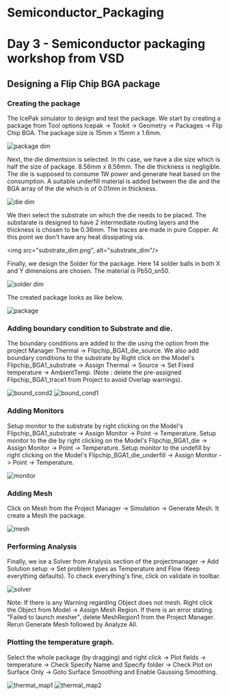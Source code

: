 # Semiconductor_Packaging
<h1> Day 3 - Semiconductor packaging workshop from VSD </h1>
<h2> Designing a Flip Chip BGA package </h2>


<h3> Creating the package </h3>

<p> The IcePak simulator to design and test the package. We start by creating a package from Tool options Icepak -> Tookit -> Geometry -> Packages -> Flip Chip  BGA. The package size is 15mm x 15mm x 1.6mm.</p>

<img src="./package_dim.png" alt="package dim"/>

<p>Next, the die dimentsion is selected. In thi case, we have a die size which is half the size of package. 8.56mm x 8.56mm. The die thickness is negligible. The die is supposed to consume 1W power and generate heat based on the consumption. A suitable underfill material is added between the die and the BGA array of the die which is of 0.01mm in thickness.</p>

<img src="./die_dim.png" alt="die dim"/>

<p>We then select the substrate on which the die needs to be placed. The substarate is designed to have 2 intermediate routing layers and the thickness is chosen to be 0.36mm. The traces are made in pure Copper. At this point we don't have any heat dissipating via.</p>

<img src="substrate_dim.png", alt="substrate_dim"/>

<p>Finally, we design the Solder for the package. Here 14 solder balls in both X and Y dimensions are chosen. The material is Pb50_sn50. </p>

<img src="solder_dim.png" alt="solder dim"/>

<p>The created package looks as like below.</p>

<img src="package.png" alt="package"/>

<h3>Adding boundary condition to Substrate and die.</h3>

<p>The boundary conditions are added to the die using the option from the project Manager Thermal -> Flipchip_BGA1_die_source. We also add boundary conditions to the substrate by Right click on the Model's Flipchip_BGA1_substrate -> Assign Thermal -> Source -> Set Fixed temperature -> AmbientTemp. (Note : delete the pre-assigned Flipchip_BGA1_trace1 from Project to avoid Overlap warnings).</p>

<img src="boundary_cond1.png" alt="bound_cond2"/>

<img src="boundary_cond.png" alt="bound_cond1"/>

<h3> Adding Monitors </h3>

<p>Setup monitor to the substrate by right clicking on the Model's Flipchip_BGA1_substrate -> Assign Monitor -> Point -> Temperature. Setup monitor to the die by right clicking on the Model's Flipchip_BGA1_die -> Assign Monitor -> Point -> Temperature. Setup monitor to the undefill by right clicking on the Model's Flipchip_BGA1_die_underfill -> Assign Monitor -> Point -> Temperature. </p>

<img src="monitor.png" alt="monitor"/>

<h3>Adding Mesh </h3>

<p>Click on Mesh from the Project Manager -> Simulation -> Generate Mesh. It create a Mesh the package.</p>

<img src="mesh.png" alt="mesh"/>

<h3>Performing Analysis</h3>

<p> Finally, we ise a Solver from Analysis section of the projectmanager -> Add Solution setup -> Set problem types as Temperature and Flow (Keep everything defaults). To check everything's fine, click on validate in toolbar.</p>

<img src="solver.png" alt="solver"/>

<p>Note: If there is any Warning regarding Object does not mesh. Right click the Object from Model -> Assign Mesh Region. If there is an error stating "Failed to launch mesher", delete MeshRegion1 from the Project Manager. Rerun Generate Mesh followed by Analyze All.</p>

<h3>Plotting the temperature graph.</h3>

<p>Select the whole package (by dragging) and right click -> Plot fields -> temperature -> Check Specify Name and Specify folder -> Check Plot on Surface Only -> Goto Surface Smoothing and Enable Gaussing Smoothing.</p>

<img src="thermal_map1.png" alt="thermal_map1"/>

<img src="thermal_map2.png" alt="thermal_map2"/>